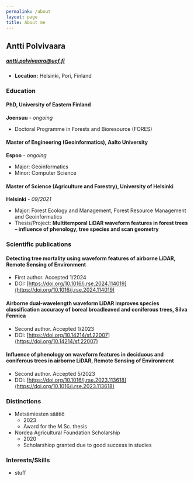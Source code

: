 ```yaml
---
permalink: /about
layout: page
title: About me
---
```


## Antti Polvivaara
##### antti.polvivaara@uef.fi

- **Location:** Helsinki, Pori, Finland

### Education

#### PhD, University of Eastern Finland
**Joensuu** - *ongoing*

- Doctoral Programme in Forests and Bioresource (FORES)

#### Master of Engineering (Geoinformatics), Aalto University
**Espoo** - *ongoing*

- Major: Geoinformatics
- Minor: Computer Science

#### Master of Science (Agriculture and Forestry), University of Helsinki
**Helsinki** - *09/2021*

- Major: Forest Ecology and Management, Forest Resource Management and Geoinformatics
- Thesis/Project: **Multitemporal LiDAR waveform features in forest trees – influence of phenology, tree species and scan geometry**


### Scientific publications

#### Detecting tree mortality using waveform features of airborne LiDAR, Remote Sensing of Environment
- First author. Accepted 1/2024
- DOI: [https://doi.org/10.1016/j.rse.2024.114019](https://doi.org/10.1016/j.rse.2024.114019)

#### Airborne dual-wavelength waveform LiDAR improves species classification accuracy of boreal broadleaved and coniferous trees, Silva Fennica
- Second author. Accepted 1/2023
- DOI: [https://doi.org/10.14214/sf.22007](https://doi.org/10.14214/sf.22007)

#### Influence of phenology on waveform features in deciduous and coniferous trees in airborne LiDAR, Remote Sensing of Environment
- Second author. Accepted 5/2023
- DOI: [https://doi.org/10.1016/j.rse.2023.113618](https://doi.org/10.1016/j.rse.2023.113618)


### Distinctions

- Metsämiesten säätiö
    - 2023
    - Award for the M.Sc. thesis
- Nordea Agricultural Foundation Scholarship
    - 2020
    - Scholarshiop granted due to good success in studies


### Interests/Skills

- stuff

